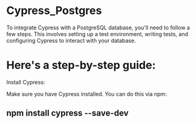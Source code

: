 # Cypress_Postgres

To integrate Cypress with a PostgreSQL database, you'll need to follow a few steps. This involves setting up a test environment, writing tests, and configuring Cypress to interact with your database.

# Here's a step-by-step guide:

Install Cypress:

Make sure you have Cypress installed. You can do this via npm:
## npm install cypress --save-dev
